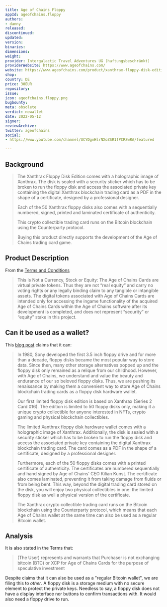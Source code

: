 ```yaml
---
title: Age of Chains Floppy
appId: ageofchains.floppy
authors:
- danny
released: 
discontinued: 
updated: 
version: 
binaries: 
dimensions: 
weight: 
provider: Intergalactic Travel Adventures UG (haftungsbeschränkt)
providerWebsite: https://www.ageofchains.com/
website: https://www.ageofchains.com/product/xanthrax-floppy-disk-edition-series-2-card-016/
shop: 
country: DE
price: 30EUR
repository: 
issue: 
icon: ageofchains.floppy.png
bugbounty: 
meta: obsolete
verdict: nowallet
date: 2022-05-12
signer: 
reviewArchive: 
twitter: ageofchains
social:
- https://www.youtube.com/channel/UCYDgnHlrNXoZSR1fPCRZwRA/featured

---
```


## Background 

> The Xanthrax Floppy Disk Edition comes with a holographic image of Xanthrax. The disk is sealed with a security sticker which has to be broken to run the floppy disk and access the associated private key containing the digital Xanthrax blockchain trading card as a PDF in the shape of a certificate, designed by a professional designer.
>
> Each of the 50 Xanthrax floppy disks also comes with a sequentially numbered, signed, printed and laminated certificate of authenticity.
> 
> This crypto collectible trading card runs on the Bitcoin blockchain using the Counterparty protocol.
> 
> Buying this product directly supports the development of the Age of Chains trading card game.

## Product Description 

From the [Terms and Conditions](https://www.ageofchains.com/terms/)

> This Is Not a Currency, Stock or Equity: ​The Age of Chains Cards are virtual private tokens. Thus they are not “real equity” and carry no voting rights or any legally binding claim to any tangible or intangible assets. The digital tokens associated with Age of Chains Cards are intended only for accessing the ingame functionality of the acquired Age of Chains Cards within  the Age of Chains software after its development is completed, and does not represent “security” or “equity” stake in this project.

## Can it be used as a wallet? 

This [blog post](https://www.ageofchains.com/blog/) claims that it can: 

> In 1980, Sony developed the first 3.5 inch floppy drive and for more than a decade, floppy disks became the most popular way to store data. Since then, many other storage alternatives popped up and the floppy disk only remained as a relique from our childhood. However, with Age of Chains, we understand and value the beauty and endurance of our so beloved floppy disks. Thus, we are pushing its renaissance by making them a convenient way to store Age of Chains blockchain trading cards as a floppy disk hardware wallet.
>
> Our first limited floppy disk edition is based on Xanthrax (Series 2 Card 016). The edition is limited to 50 floppy disks only, making it a unique crypto collectible for anyone interested in NFTs, crypto gaming and physical blockchain collectibles.
>
> The limited Xanthrax floppy disk hardware wallet comes with a holographic image of Xanthrax. Additionally, the disk is sealed with a security sticker which has to be broken to run the floppy disk and access the associated private key containing the digital Xanthrax blockchain trading card. The card comes as a PDF in the shape of a certificate, designed by a professional designer.
>
> Furthermore, each of the 50 floppy disks comes with a printed certificate of authenticity. The certificates are numbered sequentially and hand signed by Age of Chains’ CEO Kilian Kunst. The certificate also comes laminated, preventing it from taking damage from fluids or from being bent. This way, beyond the digital trading card stored on the disk, you will enjoy two physical collectibles in one: the limited floppy disk as well a physical version of the certificate.
>
> The Xanthrax crypto collectible trading card runs on the Bitcoin blockchain using the Counterparty protocol, which means that each Age of Chains wallet at the same time can also be used as a regular Bitcoin wallet.

## Analysis 

It is also stated in the Terms that: 

> (The User) represents and warrants that Purchaser is not exchanging bitcoin (BTC) or XCP for Age of Chains Cards for the purpose of speculative investment

Despite claims that it can also be used as a "regular Bitcoin wallet", we are filing this to *other*. A floppy disk is a storage medium with no secure element to protect the private keys. Needless to say, a floppy disk does not have a display interface nor buttons to confirm transactions with. It would also need a floppy drive to run. 
